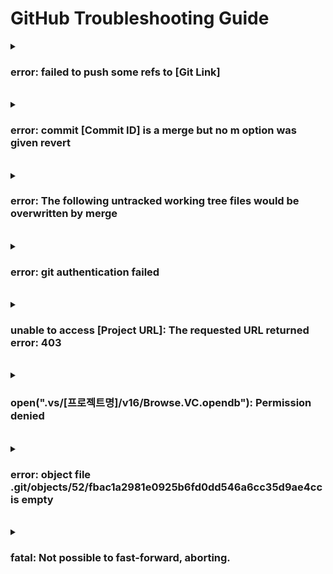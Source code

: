 # GitHub Troubleshooting Guide

<details>
  <summary><h3>error: failed to push some refs to [Git Link]</h3></summary>
  
<b>환경</b> : Windows
<br>
<b>증상</b> : git push 명령어 실행 시 에러 발생
<br>
<b>원인</b> : 원격 저장소와 로컬 저장소의 상태가 서로 상이해서 발생
<br>
<b>해결 방안</b> : git pull 진행 후 push
<br>
<b>참고 링크 : </b> [링크](https://sosoeasy.tistory.com/406)

</details>

<br>

<details>
  <summary><h3>error: commit [Commit ID] is a merge but no m option was given revert</h3></summary>
  
<b>환경</b> : Windows
<br>
<b>증상</b> : git revert [Commit ID] 입력 시 오류 발생
<br>
<b>원인</b> : 병합 커밋을 실제로 의미하는 것이 모호하여 git에서 거부하여 발생
<br>
<b>해결 방안</b> : git cat-file -p [Commit ID], git revert [Commit ID]  -m 1 or 2
```
got cat-file -p b13368f
git revert b13368f -m 1
```
<b>참고 링크 : </b> [링크](https://dev-syhy.tistory.com/44)

</details>

<br>

<details>
  <summary><h3>error: The following untracked working tree files would be overwritten by merge</h3></summary>
  
<b>환경</b> : Windows
<br>
<b>증상</b> : git pull 시 오류 발생
<br>
<b>원인</b> : origin branch와 local branch가 상이하여 발생
<br>
<b>해결 방안</b>
```
git add -A
git stash
git pull
```
<b>참고 링크 : </b> [링크](https://velog.io/@t1dmlgus/The-following-untracked-working-tree-files-would-be-overwritten-by-merge)

</details>

<br>

<details>
  <summary><h3>error: git authentication failed</h3></summary>
  
<b>환경</b> : Ubuntu 22.04
<br>
<b>증상</b> : git push 시 오류 발생
<br>
<b>원인</b> : token 등록이 되지 않아 발생
<br>
<b>해결 방안</b> : access token 등록
<b>참고 링크 : </b> [링크](https://wotres.tistory.com/entry/Github-%EC%97%90%EB%9F%AC-%ED%95%B4%EA%B2%B0%EB%B2%95-Authentication-failed-for-use-a-personal-access-token-instead)

</details>

<br>

<details>
  <summary><h3>unable to access [Project URL]: The requested URL returned error: 403</h3></summary>
  
<b>환경</b> : Ubuntu 22.04
<br>
<b>증상</b> : git push 시 오류 발생
<br>
<b>원인</b> : 링크에 권한이 없어 발생
<br>
<b>해결 방안</b> : access token 등록
<b>참고 링크 : </b> [링크](https://beagle-dev.tistory.com/244)

</details>

<br>

<details>
  <summary><h3>open(".vs/[프로젝트명]/v16/Browse.VC.opendb"): Permission denied</h3></summary>
  
<b>환경</b> : Windows 11
<br>
<b>증상</b> : git push 시 오류 발생
<br>
<b>원인</b> : Visual Studio 설정 문제로 인해 발생
<br>
<b>해결 방안</b> : Visual Studio 환경 설정 변
<b>참고 링크 : </b> [링크](https://songacoding.tistory.com/42)

</details>

<br>

<details>
  <summary><h3>error: object file .git/objects/52/fbac1a2981e0925b6fd0dd546a6cc35d9ae4cc is empty</h3></summary>
  
<b>환경</b> : Linux(Raspberry Pi)
<br>
<b>증상</b> : git pull 시 오류 발생
<br>
<b>원인</b> : git object 오류
<br>
<b>해결 방안</b> : git object 삭제 후 pull
<b>참고 링크 : </b> [링크](https://tyeolrik.github.io/git/2021/12/29/git-1-when-git-said-object-file-is-empty.html)

</details>

<br>

<details>
  <summary><h3>fatal: Not possible to fast-forward, aborting.</h3></summary>
  
<b>환경</b> : Linux(Raspberry Pi)
<br>
<b>증상</b> : git pull 시 오류 발생
<br>
<b>원인</b> : 리모트와 로컬의 브랜치가 fast-forward 관계가 아니어서 발생
<br>
<b>해결 방안</b> : git pull --rebase
<b>참고 링크 : </b> [링크](https://velog.io/@eunddodi/Not-possible-to-fast-forward-aborting.-%EC%97%90%EB%9F%AC-%ED%95%B4%EA%B2%B0)

</details>
